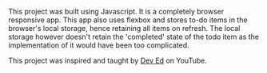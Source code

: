 This project was built using Javascript. It is a completely browser responsive app. 
This app also uses flexbox and stores to-do items in the browser's local storage, hence retaining all items on refresh.
The local storage however doesn't retain the 'completed' state of the todo item as the implementation of it would have been too complicated.

This project was inspired and taught by [Dev Ed](https://www.youtube.com/channel/UClb90NQQcskPUGDIXsQEz5Q) on YouTube. 
